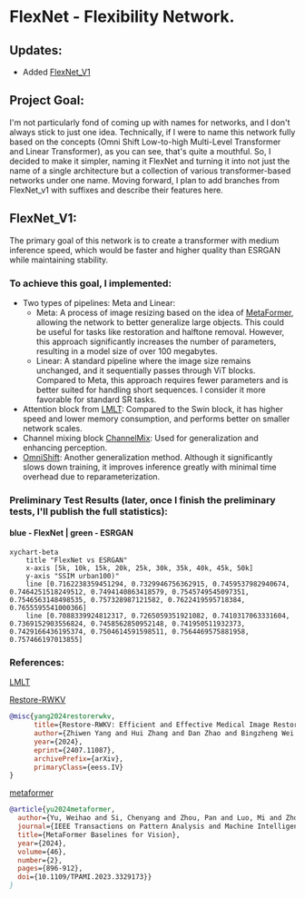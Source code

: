 # FlexNet - Flexibility Network.
## Updates:
- Added [FlexNet_V1](https://github.com/umzi2/FlexNet/blob/master/FlexNet_arch.py#L691)
## Project Goal:
I'm not particularly fond of coming up with names for networks, and I don't always stick to just one idea. Technically, if I were to name this network fully based on the concepts (Omni Shift Low-to-high Multi-Level Transformer and Linear Transformer), as you can see, that's quite a mouthful. So, I decided to make it simpler, naming it FlexNet and turning it into not just the name of a single architecture but a collection of various transformer-based networks under one name. Moving forward, I plan to add branches from FlexNet_v1 with suffixes and describe their features here.
## FlexNet_V1:
The primary goal of this network is to create a transformer with medium inference speed, which would be faster and higher quality than ESRGAN while maintaining stability.
### To achieve this goal, I implemented:
- Two types of pipelines: Meta and Linear:
  - Meta: A process of image resizing based on the idea of [MetaFormer](https://github.com/sail-sg/metaformer), allowing the network to better generalize large objects. This could be useful for tasks like restoration and halftone removal. However, this approach significantly increases the number of parameters, resulting in a model size of over 100 megabytes.
  - Linear: A standard pipeline where the image size remains unchanged, and it sequentially passes through ViT blocks. Compared to Meta, this approach requires fewer parameters and is better suited for handling short sequences. I consider it more favorable for standard SR tasks.
- Attention block from [LMLT](https://github.com/jwgdmkj/LMLT/blob/main/LMLT.py#L151): Compared to the Swin block, it has higher speed and lower memory consumption, and performs better on smaller network scales.
- Channel mixing block [ChannelMix](https://github.com/Yaziwel/Restore-RWKV/blob/main/model/Restore_RWKV.py#L222): Used for generalization and enhancing perception.
- [OmniShift](https://github.com/Yaziwel/Restore-RWKV/blob/main/model/Restore_RWKV.py#L81): Another generalization method. Although it significantly slows down training, it improves inference greatly with minimal time overhead due to reparameterization.
### Preliminary Test Results (later, once I finish the preliminary tests, I'll publish the full statistics):

#### blue - FlexNet | green - ESRGAN
```mermaid
xychart-beta
    title "FlexNet vs ESRGAN"
    x-axis [5k, 10k, 15k, 20k, 25k, 30k, 35k, 40k, 45k, 50k]
    y-axis "SSIM urban100)"
    line [0.7162238359451294, 0.7329946756362915, 0.7459537982940674, 0.7464251518249512, 0.7494140863418579, 0.7545749545097351, 0.7546563148498535, 0.757328987121582, 0.7622419595718384, 0.7655595541000366]
    line [0.7088339924812317, 0.7265059351921082, 0.7410317063331604, 0.7369152903556824, 0.7458562850952148, 0.741950511932373, 0.7429166436195374, 0.7504614591598511, 0.7564469575881958, 0.757466197013855]

```
### References:
[LMLT](https://github.com/jwgdmkj/LMLT/tree/main)

[Restore-RWKV](https://github.com/Yaziwel/Restore-RWKV/tree/main)
```bibtex
@misc{yang2024restorerwkv,
      title={Restore-RWKV: Efficient and Effective Medical Image Restoration with RWKV}, 
      author={Zhiwen Yang and Hui Zhang and Dan Zhao and Bingzheng Wei and Yan Xu},
      year={2024},
      eprint={2407.11087},
      archivePrefix={arXiv},
      primaryClass={eess.IV}
}
```
[metaformer](https://github.com/sail-sg/metaformer)
```bibtex
@article{yu2024metaformer,
  author={Yu, Weihao and Si, Chenyang and Zhou, Pan and Luo, Mi and Zhou, Yichen and Feng, Jiashi and Yan, Shuicheng and Wang, Xinchao},
  journal={IEEE Transactions on Pattern Analysis and Machine Intelligence}, 
  title={MetaFormer Baselines for Vision}, 
  year={2024},
  volume={46},
  number={2},
  pages={896-912},
  doi={10.1109/TPAMI.2023.3329173}}
}
```
